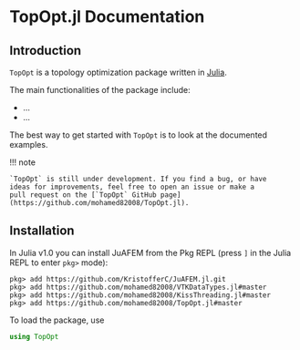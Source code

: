 # TopOpt.jl Documentation

## Introduction

`TopOpt` is a topology optimization package written in [Julia](https://github.com/JuliaLang/julia).

The main functionalities of the package include:

* ...
* ...

The best way to get started with `TopOpt` is to look at the documented examples.

!!! note

    `TopOpt` is still under development. If you find a bug, or have
    ideas for improvements, feel free to open an issue or make a
    pull request on the [`TopOpt` GitHub page](https://github.com/mohamed82008/TopOpt.jl).

## Installation

In Julia v1.0 you can install JuAFEM from the Pkg REPL (press `]` in the Julia
REPL to enter `pkg>` mode):

```
pkg> add https://github.com/KristofferC/JuAFEM.jl.git
pkg> add https://github.com/mohamed82008/VTKDataTypes.jl#master
pkg> add https://github.com/mohamed82008/KissThreading.jl#master
pkg> add https://github.com/mohamed82008/TopOpt.jl#master
```

To load the package, use

```julia
using TopOpt
```